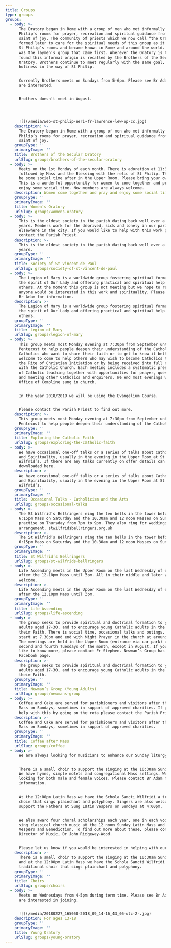```yaml
---
title: Groups
type: groups
groups:
  - body: >-
      The Oratory began in Rome with a group of men who met informally in St
      Philip’s rooms for prayer, recreation and spiritual guidance from the
      saint of joy. The community of priests which we now call “the Oratory” was
      formed later to care for the spiritual needs of this group as it outgrew
      St Philip’s rooms and became known in Rome and around the world. But it
      was the laymen’s group that came first. Wherever the Oratory is to be
      found this informal origin is recalled by the Brothers of the Secular
      Oratory. Brothers continue to meet regularly with the same goal, growth in
      holiness in the way of St Philip.


      Currently Brothers meets on Sundays from 5-6pm. Please see Br Adam if you
      are interested.


      Brothers doesn't meet in August.




      ![](/media/web-st-philip-neri-fr-lawrence-lew-op-cc.jpg)
    description: >-
      The Oratory began in Rome with a group of men who met informally in St
      Philip’s rooms for prayer, recreation and spiritual guidance from the
      saint of joy.
    groupType: ''
    primaryImage: ''
    title: Brothers of the Secular Oratory
    urlSlug: groups/brothers-of-the-secular-oratory
  - body: >-
      Meets on the 1st Monday of each month. There is adoration at 11:30am
      followed by Mass and the Blessing with the relic of St Philip. There will
      be some social time after in the Upper Room. Please bring your own lunch.
      This is a wonderful opportunity for women to come together and pray and
      enjoy some social time. New members are always welcome.
    description: Women come together and pray and enjoy some social time.
    groupType: ''
    primaryImage: ''
    title: Women’s Oratory
    urlSlug: groups/womens-oratory
  - body: >-
      This is the oldest society in the parish dating back well over a hundred
      years. Members work for the deprived, sick and lonely in our parish and
      elsewhere in the city. If you would like to help with this work please
      contact the Parish Priest.
    description: >-
      This is the oldest society in the parish dating back well over a hundred
      years. 
    groupType: ''
    primaryImage: ''
    title: Society of St Vincent de Paul
    urlSlug: groups/society-of-st-vincent-de-paul
  - body: >-
      The Legion of Mary is a worldwide group fostering spiritual formation in
      the spirit of Our Lady and offering practical and spiritual help to
      others. At the moment this group is not meeting but we hope to revive if
      anyone would be interested in this work and spirituality. Please contact
      Br Adam for information.
    description: >-
      The Legion of Mary is a worldwide group fostering spiritual formation in
      the spirit of Our Lady and offering practical and spiritual help to
      others.
    groupType: ''
    primaryImage: ''
    title: Legion of Mary
    urlSlug: groups/legion-of-mary
  - body: >-
      This group meets most Monday evening at 7:30pm from September until
      Pentecost to help people deepen their understanding of the Catholic faith.
      Catholics who want to share their faith or to get to know it better are
      welcome to come to help others who may wish to become Catholics through
      the Rite of Christian Initiation or by being received into full communion
      with the Catholic Church. Each meeting includes a systematic presentation
      of Catholic teaching together with opportunities for prayer, questions,
      and meeting other Catholics and enquirers. We end most evenings with the
      Office of Compline sung in church.


      In the year 2018/2019 we will be using the Evangelium Course.


      Please contact the Parish Priest to find out more.
    description: >-
      This group meets most Monday evening at 7:30pm from September until
      Pentecost to help people deepen their understanding of the Catholic faith.
    groupType: ''
    primaryImage: ''
    title: Exploring the Catholic Faith
    urlSlug: groups/exploring-the-catholic-faith
  - body: >-
      We have occasional one-off talks or a series of talks about Catholic Faith
      and Spirituality, usually in the evening in the Upper Room at St
      Wilfrid’s. If there are any talks currently on offer details can be
      downloaded here.
    description: >-
      We have occasional one-off talks or a series of talks about Catholic Faith
      and Spirituality, usually in the evening in the Upper Room at St
      Wilfrid’s.
    groupType: ''
    primaryImage: ''
    title: Occasional Talks - Catholicism and the Arts
    urlSlug: groups/occasional-talks
  - body: >-
      The St Wilfrid’s Bellringers ring the ten bells in the tower before the
      6:15pm Mass on Saturday and the 10.30am and 12 noon Masses on Sunday. They
      practise on Thursday from 7pm to 9pm. They also ring for weddings by
      arrangement. stwilfridsbellringers.org.uk
    description: >-
      The St Wilfrid’s Bellringers ring the ten bells in the tower before the
      6:15pm Mass on Saturday and the 10.30am and 12 noon Masses on Sunday.
    groupType: ''
    primaryImage: ''
    title: St Wilfrid’s Bellringers
    urlSlug: groups/st-wilfrids-bellringers
  - body: >-
      Life Ascending meets in the Upper Room on the last Wednesday of each month
      after the 12.10pm Mass until 3pm. All in their middle and later years
      welcome.
    description: >-
      Life Ascending meets in the Upper Room on the last Wednesday of each month
      after the 12.10pm Mass until 3pm.
    groupType: ''
    primaryImage: ''
    title: Life Ascending
    urlSlug: groups/life-ascending
  - body: >-
      The group seeks to provide spiritual and doctrinal formation to young
      adults aged 17-30, and to encourage young Catholic adults in the living of
      their Faith. There is social time, occasional talks and outings. Meetings
      start at 7.30pm and end with Night Prayer in the church at around 9.00pm.
      The meetings are held in the Upper Room (entrance via car park) on the
      second and fourth Tuesdays of the month, except in August. If you would
      like to know more, please contact Fr Stephen. Newman’s Group has a
      Facebook page.
    description: >-
      The group seeks to provide spiritual and doctrinal formation to young
      adults aged 17-30, and to encourage young Catholic adults in the living of
      their Faith.
    groupType: ''
    primaryImage: ''
    title: Newman’s Group (Young Adults)
    urlSlug: groups/newmans-group
  - body: >-
      Coffee and Cake are served for parishioners and visitors after the 10:30am
      Mass on Sundays, sometimes in support of approved charities. If you can
      help with this by going on the rota please contact the Parish Priest.
    description: >-
      Coffee and Cake are served for parishioners and visitors after the 10:30am
      Mass on Sundays, sometimes in support of approved charities.
    groupType: ''
    primaryImage: ''
    title: Coffee after Mass
    urlSlug: groups/coffee
  - body: >-
      We are always looking for musicians to enhance our Sunday liturgy.


      There is a small choir to support the singing at the 10:30am Sunday Mass.
      We have hymns, simple motets and congregational Mass settings. We are
      looking for both male and female voices. Please contact Br Adam for
      information.


      At the 12:00pm Latin Mass we have the Schola Sancti Wilfridi a traditional
      choir that sings plainchant and polyphony. Singers are also welcome to
      support the Fathers at Sung Latin Vespers on Sundays at 4:00pm.


      We also award four choral scholarships each year, one in each voice, to
      sing classical church music at the 12 noon Sunday Latin Mass and at
      Vespers and Benediction. To find out more about these, please contact the
      Director of Music, Dr John Ridgeway-Wood.


      Please let us know if you would be interested in helping with our music.
    description: >-
      There is a small choir to support the singing at the 10:30am Sunday Mass,
      and at the 12:00pm Latin Mass we have the Schola Sancti Wilfridi a
      traditional choir that sings plainchant and polyphony.
    groupType: ''
    primaryImage: ''
    title: Choirs
    urlSlug: groups/choirs
  - body: >-
      Meets on Wednesdays from 4-5pm during term time. Please see Br Adam if you
      are interested in joining.


      ![](/media/20180227_165058-2018_09_14-16_43_05-utc-2-.jpg)
    description: For ages 13-18
    groupType: ''
    primaryImage: ''
    title: Young Oratory
    urlSlug: groups/young-oratory
---
```


